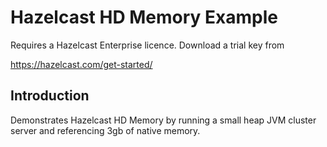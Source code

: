 # Hazelcast HD Memory Example

Requires a Hazelcast Enterprise licence.  Download a trial key from

https://hazelcast.com/get-started/

## Introduction

Demonstrates Hazelcast HD Memory by running a small heap JVM cluster server and referencing 3gb of native memory.

